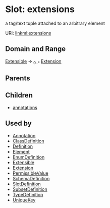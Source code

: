 
# Slot: extensions


a tag/text tuple attached to an arbitrary element

URI: [linkml:extensions](https://w3id.org/linkml/extensions)


## Domain and Range

[Extensible](Extensible.md) &#8594;  <sub>0..\*</sub> [Extension](Extension.md)

## Parents


## Children

 *  [annotations](annotations.md)

## Used by

 * [Annotation](Annotation.md)
 * [ClassDefinition](ClassDefinition.md)
 * [Definition](Definition.md)
 * [Element](Element.md)
 * [EnumDefinition](EnumDefinition.md)
 * [Extensible](Extensible.md)
 * [Extension](Extension.md)
 * [PermissibleValue](PermissibleValue.md)
 * [SchemaDefinition](SchemaDefinition.md)
 * [SlotDefinition](SlotDefinition.md)
 * [SubsetDefinition](SubsetDefinition.md)
 * [TypeDefinition](TypeDefinition.md)
 * [UniqueKey](UniqueKey.md)
